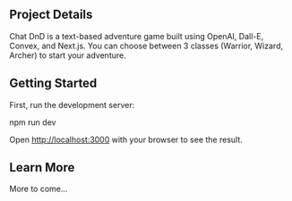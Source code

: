 ## Project Details

Chat DnD is a text-based adventure game built using OpenAI, Dall-E, Convex, and Next.js. You can choose between 3 classes (Warrior, Wizard, Archer) to start your adventure.

## Getting Started

First, run the development server:

npm run dev


Open [http://localhost:3000](http://localhost:3000) with your browser to see the result.


## Learn More

More to come...

